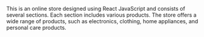This is an online store designed using React JavaScript and consists of several sections. Each section includes various products. The store offers a wide range of products, such as electronics, clothing, home appliances, and personal care products.
